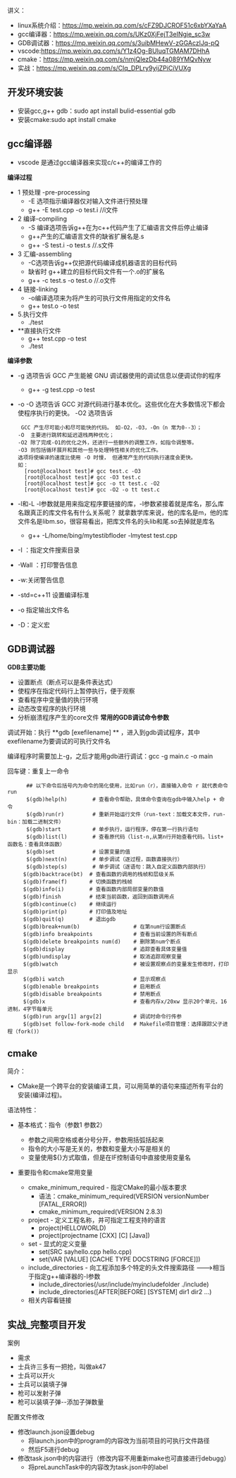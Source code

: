 讲义：
  * linux系统介绍：https://mp.weixin.qq.com/s/cFZ9DJCROF51c6xbYXaYaA 
  * gcc编译器：https://mp.weixin.qq.com/s/UKz0XjFejT3eINgie_sc3w
  * GDB调试器：https://mp.weixin.qq.com/s/3uibMHewV-zGGAczlJq-pQ
  * vscode:https://mp.weixin.qq.com/s/Y1z4Og-BUluqTGMAM7DHhA
  * cmake：https://mp.weixin.qq.com/s/nmjQIezDb44a089YMQvNyw
  * 实战：https://mp.weixin.qq.com/s/Clq_DPLry9yijZPiCiVUXg

## 开发环境安装
  * 安装gcc,g++ gdb：sudo apt install bulid-essential gdb
  * 安装cmake:sudo apt install cmake
## gcc编译器
  * vscode 是通过gcc编译器来实现c/c++的编译工作的
  
  **编译过程**
  
  * 1 预处理 -pre-processing
    * -E 选项指示编译器仅对输入文件进行预处理  
    * g++ -E test.cpp -o test.i   //i文件
  * 2 编译-compiling
    * -S 编译选项告诉g++在为c++代码产生了汇编语言文件后停止编译
    * g++产生的汇编语言文件的缺省扩展名是.s
    * g++ -S test.i -o test.s   //.s文件   
  * 3 汇编-assembling
    * -C选项告诉g++仅把源代码编译成机器语言的目标代码
    * 缺省时 g++建立的目标代码文件有一个.o的扩展名  
    * g++ -c test.s -o test.o    //.o文件   
  * 4 链接-linking
    * -o编译选项来为将产生的可执行文件用指定的文件名 
    * g++ test.o -o test   
  * 5.执行文件
    * ./test
  * **直接执行文件
    * g++ test.cpp -o test
    * ./test       

  **编译参数**
   
  * -g 选项告诉 GCC 产生能被 GNU 调试器使用的调试信息以便调试你的程序 
    * g++ -g test.cpp -o test
  * -o -O 选项告诉 GCC 对源代码进行基本优化。这些优化在大多数情况下都会使程序执行的更快。 -O2 选项告诉
  
         GCC 产生尽可能小和尽可能快的代码。 如-O2，-O3，-On（n 常为0--3）；
        -O  主要进行跳转和延迟退栈两种优化；
        -O2 除了完成-O1的优化之外，还进行一些额外的调整工作，如指令调整等。
        -O3 则包括循环展开和其他一些与处理特性相关的优化工作。
        选项将使编译的速度比使用 -O 时慢， 但通常产生的代码执行速度会更快。
        如：
          [root@localhost test]# gcc test.c -O3
          [root@localhost test]# gcc -O3 test.c
          [root@localhost test]# gcc -o tt test.c -O2
          [root@localhost test]# gcc -O2 -o tt test.c
  * -l和-L  -l参数就是用来指定程序要链接的库，-l参数紧接着就是库名，那么库名跟真正的库文件名有什么关系呢？ 就拿数学库来说，他的库名是m，他的库文件名是libm.so，很容易看出，把库文件名的头lib和尾.so去掉就是库名
    * g++ -L/home/bing/mytestibfloder -lmytest test.cpp 
  * -I ：指定文件搜索目录
  * -Wall ：打印警告信息
  * -w:关闭警告信息
  * -std=c++11 设置编译标准
  * -o 指定输出文件名
  * -D：定义宏 


## GDB调试器
 **GDB主要功能**
   * 设置断点（断点可以是条件表达式）
   * 使程序在指定代码行上暂停执行，便于观察
   * 查看程序中变量值的执行环境
   * 动态改变程序的执行环境
   * 分析崩溃程序产生的core文件
 **常用的GDB调试命令参数**
   
   调试开始：执行 **gdb [exefilename] ** ，进入到gdb调试程序，其中exefilename为要调试的可执行文件名
   
   
   编译程序时需要加上-g，之后才能用gdb进行调试：gcc -g main.c -o main
   
   
   回车键：重复上一命令
   
          ## 以下命令后括号内为命令的简化使用，比如run（r），直接输入命令 r 就代表命令run
          $(gdb)help(h)        # 查看命令帮助，具体命令查询在gdb中输入help + 命令 
          $(gdb)run(r)         # 重新开始运行文件（run-text：加载文本文件，run-bin：加载二进制文件）
          $(gdb)start          # 单步执行，运行程序，停在第一行执行语句
          $(gdb)list(l)        # 查看原代码（list-n,从第n行开始查看代码。list+ 函数名：查看具体函数）
          $(gdb)set            # 设置变量的值
          $(gdb)next(n)        # 单步调试（逐过程，函数直接执行）
          $(gdb)step(s)        # 单步调试（逐语句：跳入自定义函数内部执行）
         $(gdb)backtrace(bt)  # 查看函数的调用的栈帧和层级关系
         $(gdb)frame(f)       # 切换函数的栈帧
         $(gdb)info(i)        # 查看函数内部局部变量的数值
         $(gdb)finish         # 结束当前函数，返回到函数调用点
         $(gdb)continue(c)    # 继续运行
         $(gdb)print(p)       # 打印值及地址
         $(gdb)quit(q)        # 退出gdb
         $(gdb)break+num(b)                 # 在第num行设置断点
         $(gdb)info breakpoints             # 查看当前设置的所有断点
         $(gdb)delete breakpoints num(d)    # 删除第num个断点
         $(gdb)display                      # 追踪查看具体变量值
         $(gdb)undisplay                    # 取消追踪观察变量
         $(gdb)watch                        # 被设置观察点的变量发生修改时，打印显示
         $(gdb)i watch                      # 显示观察点
         $(gdb)enable breakpoints           # 启用断点
         $(gdb)disable breakpoints          # 禁用断点
         $(gdb)x                            # 查看内存x/20xw 显示20个单元，16进制，4字节每单元
         $(gdb)run argv[1] argv[2]          # 调试时命令行传参
         $(gdb)set follow-fork-mode child   # Makefile项目管理：选择跟踪父子进程（fork()）
         
         
         
         
         
         
## cmake
 
 简介：
   
   * CMake是一个跨平台的安装编译工具，可以用简单的语句来描述所有平台的安装(编译过程)。
  
  
 语法特性：
      
   * 基本格式：指令（参数1 参数2）
     *  参数之间用空格或者分号分开，参数用括弧括起来
     *  指令的大小写是无关的，参数和变量大小写是相关的
     *  变量使用${}方式取值，但是在IF控制语句中直接使用变量名

   * 重要指令和cmake常用变量
     * cmake_minimum_required - 指定CMake的最小版本要求 
       * 语法：cmake_minimum_required(VERSION versionNumber [FATAL_ERROR])
       * cmake_minimum_required(VERSION 2.8.3)
     * project - 定义工程名称，并可指定工程支持的语言  
       * project(HELLOWORLD)
       * project(projectname [CXX] [C] [Java])
     * set - 显式的定义变量  
       * set(SRC sayhello.cpp hello.cpp)
       * set(VAR [VALUE] [CACHE TYPE DOCSTRING [FORCE]])
     * include_directories - 向工程添加多个特定的头文件搜索路径  --->相当于指定g++编译器的-I参数
       * include_directories(/usr/include/myincludefolder ./include)
       * include_directories([AFTER|BEFORE] [SYSTEM] dir1 dir2 …)
     * 相关内容看链接



##  实战_完整项目开发
 
 案例
 
 * 需求
  * 士兵许三多有一把抢，叫做ak47
  * 士兵可以开火
  * 士兵可以装填子弹
  * 枪可以发射子弹
  * 枪可以装填子弹--添加子弹数量
 
 
 配置文件修改
 
 * 修改launch.json设置debug
   * 将launch.json中的program的内容改为当前项目的可执行文件路径
   * 然后F5进行debug
 * 修改task.json中的内容进行（修改内容不用重新make也可直接进行debugg）
   * 将preLaunchTask中的内容改为task.json中的label 
